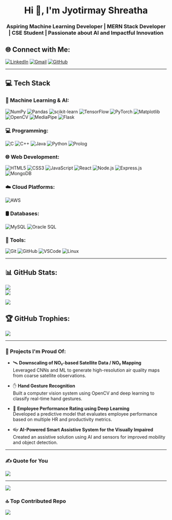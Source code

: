 <h1 align="center">Hi 👋, I'm Jyotirmay Shreatha</h1>
<h3 align="center">Aspiring Machine Learning Developer | MERN Stack Developer | CSE Student | Passionate about AI and Impactful Innovation</h3>

## 🌐 Connect with Me:
[![LinkedIn](https://img.shields.io/badge/LinkedIn-%230077B5.svg?logo=linkedin&logoColor=white)](https://www.linkedin.com/in/jyotirmay-shrestha-56077935a/)
[![Gmail](https://img.shields.io/badge/Gmail-D14836?style=flat&logo=gmail&logoColor=white)](mailto:jyotirmayshrestha7@gmail.com)
[![GitHub](https://img.shields.io/badge/GitHub-%23121011.svg?logo=github&logoColor=white)](https://github.com/SIjyotirmay)

---

## 💻 Tech Stack

### 🧠 Machine Learning & AI:
![NumPy](https://img.shields.io/badge/NumPy-013243?style=plastic&logo=numpy&logoColor=white)
![Pandas](https://img.shields.io/badge/Pandas-150458?style=plastic&logo=pandas&logoColor=white)
![scikit-learn](https://img.shields.io/badge/scikit--learn-F7931E?style=plastic&logo=scikit-learn&logoColor=white)
![TensorFlow](https://img.shields.io/badge/TensorFlow-FF6F00?style=plastic&logo=tensorflow&logoColor=white)
![PyTorch](https://img.shields.io/badge/PyTorch-EE4C2C?style=plastic&logo=PyTorch&logoColor=white)
![Matplotlib](https://img.shields.io/badge/Matplotlib-ffffff?style=plastic&logo=matplotlib&logoColor=black)
![OpenCV](https://img.shields.io/badge/OpenCV-5C3EE8.svg?style=plastic&logo=opencv&logoColor=white)
![MediaPipe](https://img.shields.io/badge/MediaPipe-FF6D00?style=flat&logo=google&logoColor=white)
![Flask](https://img.shields.io/badge/Flask-000000?style=plastic&logo=flask&logoColor=white)

### 💻 Programming:
![C](https://img.shields.io/badge/C-00599C?style=plastic&logo=c&logoColor=white)
![C++](https://img.shields.io/badge/C++-00599C?style=plastic&logo=c%2B%2B&logoColor=white)
![Java](https://img.shields.io/badge/Java-ED8B00?style=plastic&logo=java&logoColor=white)
![Python](https://img.shields.io/badge/Python-3670A0?style=plastic&logo=python&logoColor=ffdd54)
![Prolog](https://img.shields.io/badge/Prolog-74283C?style=plastic&logo=prolog&logoColor=white)


### 🌐 Web Development:
![HTML5](https://img.shields.io/badge/HTML5-E34F26?style=plastic&logo=html5&logoColor=white)
![CSS3](https://img.shields.io/badge/CSS3-1572B6?style=plastic&logo=css3&logoColor=white)
![JavaScript](https://img.shields.io/badge/JavaScript-F7DF1E?style=plastic&logo=javascript&logoColor=black)
![React](https://img.shields.io/badge/React-20232a?style=plastic&logo=react&logoColor=61DAFB)
![Node.js](https://img.shields.io/badge/Node.js-339933?style=plastic&logo=nodedotjs&logoColor=white)
![Express.js](https://img.shields.io/badge/Express.js-000000?style=plastic&logo=express&logoColor=white)
![MongoDB](https://img.shields.io/badge/MongoDB-47A248?style=plastic&logo=mongodb&logoColor=white)

### ☁️ Cloud Platforms:
![AWS](https://img.shields.io/badge/AWS-232F3E?style=plastic&logo=amazon-aws&logoColor=white)

### 🛢️ Databases:
![MySQL](https://img.shields.io/badge/MySQL-4479A1?style=plastic&logo=mysql&logoColor=white)
![Oracle SQL](https://img.shields.io/badge/Oracle%20SQL-F80000?style=plastic&logo=oracle&logoColor=white)

### 🔧 Tools:
![Git](https://img.shields.io/badge/Git-F05033?style=plastic&logo=git&logoColor=white)
![GitHub](https://img.shields.io/badge/GitHub-121011?style=plastic&logo=github&logoColor=white)
![VSCode](https://img.shields.io/badge/VSCode-007ACC?style=plastic&logo=visual-studio-code&logoColor=white)
![Linux](https://img.shields.io/badge/Linux-FCC624?style=plastic&logo=linux&logoColor=black)


---

## 📊 GitHub Stats:
![](https://github-readme-stats.vercel.app/api?username=SIjyotirmay&theme=radical&hide_border=false&include_all_commits=true&count_private=true)<br/>
![](https://github-readme-streak-stats.herokuapp.com/?user=SIjyotirmay&theme=radical&hide_border=false)<br/>
 

![](https://github-readme-stats.vercel.app/api/top-langs/?username=SIjyotirmay&theme=radical&hide_border=false&layout=compact)

## 🏆 GitHub Trophies:
![](https://github-profile-trophy.vercel.app/?username=SIjyotirmay&theme=dracula&no-frame=false&no-bg=false&margin-w=4)

---

### 🚀 Projects I'm Proud Of:
- 🛰️ **Downscaling of NO₂-based Satellite Data / NO₂ Mapping**  
  Leveraged CNNs and ML to generate high-resolution air quality maps from coarse satellite observations.

- ✋ **Hand Gesture Recognition**  
  Built a computer vision system using OpenCV and deep learning to classify real-time hand gestures.

- 🧠 **Employee Performance Rating using Deep Learning**  
  Developed a predictive model that evaluates employee performance based on multiple HR and productivity metrics.

- 👓 **AI-Powered Smart Assistive System for the Visually Impaired**  
  Created an assistive solution using AI and sensors for improved mobility and object detection.

---

### ✍️ Quote for You
![](https://quotes-github-readme.vercel.app/api?type=horizontal&theme=merko)

---

[![](https://visitcount.itsvg.in/api?id=SIjyotirmay&label=Profile%20Views&color=6&icon=5)](https://visitcount.itsvg.in)

### 🔝 Top Contributed Repo
![](https://github-contributor-stats.vercel.app/api?username=SIjyotirmay&limit=5&theme=dark&combine_all_yearly_contributions=true)

<!-- Built with ❤️ by Jyotirmay Shreatha -->


